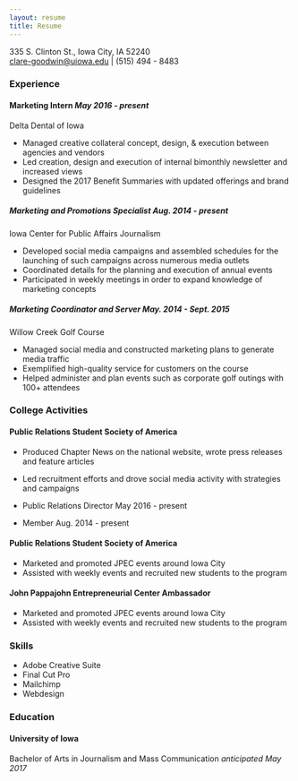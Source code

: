 ```yaml
---
layout: resume
title: Resume
---
```

335 S. Clinton St., Iowa City, IA 52240  
[clare-goodwin@uiowa.edu](mailto:clare-goodwin@uiowa.edu) | (515) 494 - 8483

### Experience

#### Marketing Intern *May 2016 - present*
Delta Dental of Iowa 

* Managed creative collateral concept, design, & execution between agencies and vendors
* Led creation, design and execution of internal bimonthly newsletter and increased views
* Designed the 2017 Benefit Summaries with updated offerings and brand guidelines

##### Marketing and Promotions Specialist *Aug. 2014 - present*
Iowa Center for Public Affairs Journalism  

* Developed social media campaigns and assembled schedules for the launching of such campaigns across numerous media outlets
* Coordinated details for the planning and execution of annual events 
* Participated in weekly meetings in order to expand knowledge of marketing concepts

##### Marketing Coordinator and Server *May. 2014 - Sept. 2015*
Willow Creek Golf Course  

* Managed social media and constructed marketing plans to generate media traffic
* Exemplified high-quality service for customers on the course
* Helped administer and plan events such as corporate golf outings with 100+ attendees



### College Activities
#### Public Relations Student Society of America
* Produced Chapter News on the national website, wrote press releases and feature articles
* Led recruitment efforts and drove social media activity with strategies and campaigns 

* Public Relations Director May 2016 - present
* Member  Aug. 2014 - present

#### Public Relations Student Society of America
* Marketed and promoted JPEC events around Iowa City 
* Assisted with weekly events and recruited new students to the program

#### John Pappajohn Entrepreneurial Center Ambassador
* Marketed and promoted JPEC events around Iowa City 
* Assisted with weekly events and recruited new students to the program

### Skills
* Adobe Creative Suite
* Final Cut Pro
* Mailchimp
* Webdesign



### Education
#### University of Iowa
Bachelor of Arts in Journalism and Mass Communication *anticipated May 2017* 

